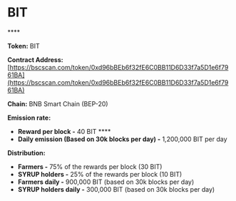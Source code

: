 # BIT


\*\*\*\*

**Token:** BIT

**Contract Address:** [https://bscscan.com/token/0xd96bBEb6f32fE6C0BB11D6D33f7a5D1e6f7961BA](https://bscscan.com/token/0xd96bBEb6f32fE6C0BB11D6D33f7a5D1e6f7961BA) 

**Chain:** BNB Smart Chain \(BEP-20\)

**Emission rate:** 

* **Reward per block -**  40 BIT                                                                                                       ****
* **Daily emission \(Based on 30k blocks per day\) -**  1,200,000 BIT per day

**Distribution:**

* **Farmers -** 75% of the rewards per block \(30 BIT\)
* **SYRUP holders -** 25% of the rewards per block \(10 BIT\)
* **Farmers daily -** 900,000 BIT \(based on 30k blocks per day\)
* **SYRUP holders daily -** 300,000 BIT \(based on 30k blocks per day\)

